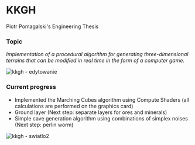 # KKGH
Piotr Pomagalski's Engineering Thesis


### Topic
*Implementation of a procedural algorithm for generating three-dimensional terrains that can be modified in real time in the form of a computer game.*

![kkgh - edytowanie](https://github.com/hlepps/KKGH/assets/44844164/6f317ffd-b3ff-40ad-ba4f-acd09b9ea4ad)

### Current progress
- Implemented the Marching Cubes algorithm using Compute Shaders (all calculations are performed on the graphics card)
- Ground layer (Next step: separate layers for ores and minerals)
- Simple cave generation algorithm using combinations of simplex noises (Next step: perlin worm)

![kkgh - swiatlo2](https://github.com/hlepps/KKGH/assets/44844164/efd6661e-e1b5-4e25-baa7-7c70a311c11c)
